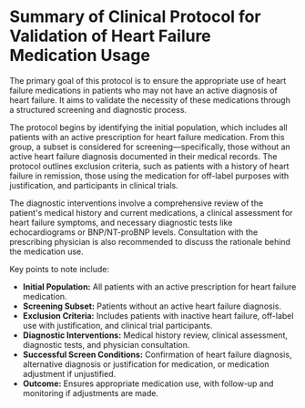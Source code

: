 # Summary of Clinical Protocol for Validation of Heart Failure Medication Usage

The primary goal of this protocol is to ensure the appropriate use of heart failure medications in patients who may not have an active diagnosis of heart failure. It aims to validate the necessity of these medications through a structured screening and diagnostic process.

The protocol begins by identifying the initial population, which includes all patients with an active prescription for heart failure medication. From this group, a subset is considered for screening—specifically, those without an active heart failure diagnosis documented in their medical records. The protocol outlines exclusion criteria, such as patients with a history of heart failure in remission, those using the medication for off-label purposes with justification, and participants in clinical trials.

The diagnostic interventions involve a comprehensive review of the patient's medical history and current medications, a clinical assessment for heart failure symptoms, and necessary diagnostic tests like echocardiograms or BNP/NT-proBNP levels. Consultation with the prescribing physician is also recommended to discuss the rationale behind the medication use.

Key points to note include:
- **Initial Population:** All patients with an active prescription for heart failure medication.
- **Screening Subset:** Patients without an active heart failure diagnosis.
- **Exclusion Criteria:** Includes patients with inactive heart failure, off-label use with justification, and clinical trial participants.
- **Diagnostic Interventions:** Medical history review, clinical assessment, diagnostic tests, and physician consultation.
- **Successful Screen Conditions:** Confirmation of heart failure diagnosis, alternative diagnosis or justification for medication, or medication adjustment if unjustified.
- **Outcome:** Ensures appropriate medication use, with follow-up and monitoring if adjustments are made.